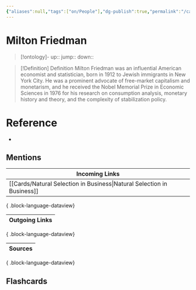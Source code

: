 ```yaml
---
{"aliases":null,"tags":["on/People"],"dg-publish":true,"permalink":"/cards/milton-friedman/","dgPassFrontmatter":true}
---
```


# Milton Friedman

> [!ontology]-
> up:: 
> jump:: 
> down:: 

> [!Definition] Definition
> Milton Friedman was an influential American economist and statistician, born in 1912 to Jewish immigrants in New York City. He was a prominent advocate of free-market capitalism and monetarism, and he received the Nobel Memorial Prize in Economic Sciences in 1976 for his research on consumption analysis, monetary history and theory, and the complexity of stabilization policy.

# Reference

- 

## Mentions

| Incoming Links                                                            |
| ------------------------------------------------------------------------- |
| [[Cards/Natural Selection in Business\|Natural Selection in Business]] |

{ .block-language-dataview}

| Outgoing Links |
| -------------- |

{ .block-language-dataview}

| Sources |
| ------- |

{ .block-language-dataview}

## Flashcards